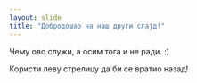 ```yaml
---
layout: slide
title: "Добродошао на наш други слајд!"
---
```

Чему ово служи, а осим тога и не ради.  :)

Користи леву стрелицу да би се вратио назад!
